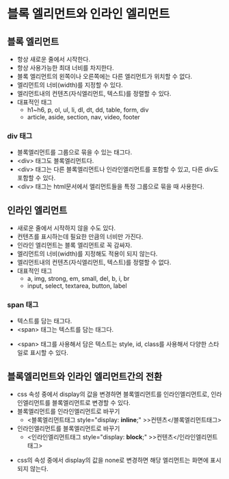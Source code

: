 # 블록 엘리먼트와 인라인 엘리먼트

## 블록 엘리먼트
- 항상 새로운 줄에서 시작한다.
- 항상 사용가능한 최대 너비를 차지한다.
- 블록 엘리먼트의 왼쪽이나 오른쪽에는 다른 엘리먼트가 위치할 수 없다.
- 엘리먼트의 너비(width)를 지정할 수 있다.
- 엘리먼트내의 컨텐츠(자식엘리먼트, 텍스트)를 정렬할 수 있다.
- 대표적인 태그
  + h1~h6, p, ol, ul, li, dl, dt, dd, table, form, div
  + article, aside, section, nav, video, footer	
  
### div 태그
- 블록엘리먼트를 그룹으로 묶을 수 있는 태그다.
- &lt;div&gt; 태그도 블록엘리먼트다.
- &lt;div&gt; 태그는 다른 블록엘리먼트나 인라인엘리먼트를 포함할 수 있고, 다른 div도 포함할 수 있다.
- &lt;div&gt; 태그는 html문서에서 엘리먼트들을 특정 그룹으로 묶을 때 사용한다.

## 인라인 엘리먼트
- 새로운 줄에서 시작하지 않을 수도 있다.
- 컨텐츠를 표시하는데 필요한 만큼의 너비만 가진다.
- 인라인 엘리먼트는 블록 엘리먼트로 꼭 감싸자.
- 엘리먼트의 너비(width)를 지정해도 적용이 되지 않는다.
- 엘리먼트내의 컨텐츠(자식엘리먼트, 텍스트)를 정렬할 수 없다.
- 대표적인 태그
  + a, img, strong, em, small, del, b, i, br
  + input, select, textarea, button, label

### span 태그
- 텍스트를 담는 태그다.
- &lt;span&gt; 태그는 텍스트를 담는 태그다.
* &lt;span&gt; 태그를 사용해서 담은 텍스트는 style, id, class를 사용해서 다양한 스타일로 표시할 수 있다.

## 블록엘리먼트와 인라인 엘리먼트간의 전환
- css 속성 중에서 display의 값을 변경하면 블록엘리먼트를 인라인엘리먼트로, 인라인엘리먼트를 블록엘리먼트로 변경할 수 있다.
- 블록엘리먼트를 인라인엘리먼트로 바꾸기
  + &lt;블록엘리먼트태그 style="display: **inline**;" &gt;>컨텐츠&lt;/블록엘리먼트태그&gt;
- 인라인엘리먼트를 블록엘리먼트로 바꾸기
  + &lt;인라인엘리먼트태그 style="display: **block**;" &gt;>컨텐츠&lt;/인라인엘리먼트태그&gt;
* css의 속성 중에서 display의 값을 none로 변경하면 
해당 엘리먼트는 화면에 표시되지 않는다.
<tag style="display:none;">

- 블록 엘리먼트와 인라인 엘리먼트의 사용
* <div> 엘리먼트는 다른 <div>를 포함할 수 있다.
* <div> 엘리먼트는 다른 블록 엘리먼트를 포함할 수 있다.
* <div> 엘리먼트는 인라인 엘리먼트를 포함할 수 있다.
* 블록 엘리먼트와 인라인 엘리먼트는 텍스트를 포함할 수 있다.
* 블록 엘리먼트는 텍스트와 인라인 엘리먼트를 포함할 수 있다.
* 인라인 엘리먼트는 블록 엘리먼트를 포함할 수 없다.
* 블록 엘리먼트는 <div> 엘리먼트만 자식으로 포함할 수 있다.










			
		
